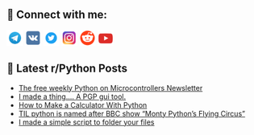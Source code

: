 ## 🔎 Connect with me:
[<img src="https://github.com/bullbesh/bullbesh/blob/main/images/Telegram.png" width="32" height="32" />](https://t.me/bullbesh)
[<img src="https://github.com/bullbesh/bullbesh/blob/main/images/VK.png" width="32" height="32" />](https://vk.com/bullbesh)
[<img src="https://github.com/bullbesh/bullbesh/blob/main/images/Twitter.png" width="32" height="32" />](https://twitter.com/bullbesh1)
[<img src="https://github.com/bullbesh/bullbesh/blob/main/images/Instagram.png" width="32" height="32" />](https://www.instagram.com/bullbesh)
[<img src="https://github.com/bullbesh/bullbesh/blob/main/images/Reddit.png" width="32" height="32" />](https://www.reddit.com/user/bullbesh)
[<img src="https://github.com/bullbesh/bullbesh/blob/main/images/YouTube.png" width="32" height="32" />](https://www.youtube.com/channel/UCtfjRs6uzgq5mfm8S06WTcg)

## 📕 Latest r/Python Posts
<!-- BLOG-POST-LIST:START -->
- [The free weekly Python on Microcontrollers Newsletter](https://www.reddit.com/r/Python/comments/1178cez/the_free_weekly_python_on_microcontrollers/)
- [I made a thing.... A PGP gui tool.](https://www.reddit.com/r/Python/comments/117795x/i_made_a_thing_a_pgp_gui_tool/)
- [How to Make a Calculator With Python](https://www.reddit.com/r/Python/comments/1176qr6/how_to_make_a_calculator_with_python/)
- [TIL python is named after BBC show “Monty Python’s Flying Circus”](https://www.reddit.com/r/Python/comments/1174mzz/til_python_is_named_after_bbc_show_monty_pythons/)
- [I made a simple script to folder your files](https://www.reddit.com/r/Python/comments/1173nim/i_made_a_simple_script_to_folder_your_files/)
<!-- BLOG-POST-LIST:END -->
